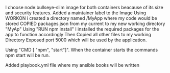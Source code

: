 I choose node:bullseye-slim image for both containers beacause of its size and security features.
Added a maintainer label to the Image
Using WORKON i created a directory named /MyApp where my code would be stored
COPIED packages.json from my current to my new working directory "MyAp"
Using "RUN npm install" I installed the required packages for the app to function accordingly
Then Copied all other files to my working Directory
Exposed port 5000 which will be used by the application.

Using "CMD [ "npm", "start"]". When the container starts the commands npm start will be run.


Added playbook.yml file where my ansible books will be written

